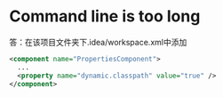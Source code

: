 # Command line is too long
答：在该项目文件夹下.idea/workspace.xml中添加
```xml
<component name="PropertiesComponent">
  ...
  <property name="dynamic.classpath" value="true" />
</component>
```


<comment/>
